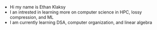 - Hi my name is Ethan Klaksy 
- I an intrested in learning more on computer science in HPC, lossy compression, and ML
- I am currently learning DSA, computer organization, and linear algebra 


